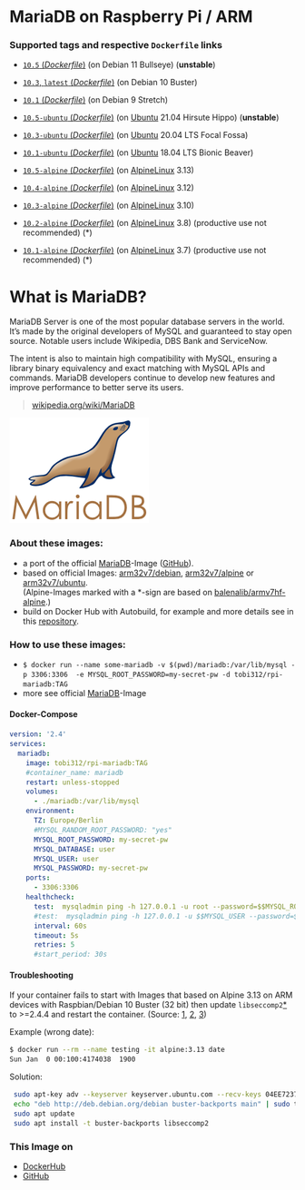 # MariaDB on Raspberry Pi / ARM

### Supported tags and respective `Dockerfile` links
-	[`10.5` (*Dockerfile*)](https://github.com/Tob1asDocker/rpi-mariadb/blob/master/bullseye.armhf.10_5.Dockerfile) (on Debian 11 Bullseye) (**unstable**)
-	[`10.3`, `latest` (*Dockerfile*)](https://github.com/Tob1asDocker/rpi-mariadb/blob/master/buster.armhf.10_3.Dockerfile) (on Debian 10 Buster)
-	[`10.1` (*Dockerfile*)](https://github.com/Tob1asDocker/rpi-mariadb/blob/master/stretch.armhf.10_1.Dockerfile) (on Debian 9 Stretch)

-	[`10.5-ubuntu` (*Dockerfile*)](https://github.com/Tob1asDocker/rpi-mariadb/blob/master/ubuntu.armhf.10_5.Dockerfile) (on [Ubuntu](https://packages.ubuntu.com/search?arch=armhf&searchon=names&keywords=mariadb-server-10.5) 21.04 Hirsute Hippo) (**unstable**)
-	[`10.3-ubuntu` (*Dockerfile*)](https://github.com/Tob1asDocker/rpi-mariadb/blob/master/ubuntu.armhf.10_3.Dockerfile) (on [Ubuntu](https://packages.ubuntu.com/search?arch=armhf&searchon=names&keywords=mariadb-server-10.3) 20.04 LTS Focal Fossa)
-	[`10.1-ubuntu` (*Dockerfile*)](https://github.com/Tob1asDocker/rpi-mariadb/blob/master/ubuntu.armhf.10_1.Dockerfile) (on [Ubuntu](https://packages.ubuntu.com/search?arch=armhf&searchon=names&keywords=mariadb-server-10.1) 18.04 LTS Bionic Beaver)

-	[`10.5-alpine` (*Dockerfile*)](https://github.com/Tob1asDocker/rpi-mariadb/blob/master/alpine.armhf.10_5.Dockerfile) (on [AlpineLinux](https://pkgs.alpinelinux.org/package/v3.13/main/armhf/mariadb) 3.13)
-	[`10.4-alpine` (*Dockerfile*)](https://github.com/Tob1asDocker/rpi-mariadb/blob/master/alpine.armhf.10_4.Dockerfile) (on [AlpineLinux](https://pkgs.alpinelinux.org/package/v3.12/main/armhf/mariadb) 3.12)
-	[`10.3-alpine` (*Dockerfile*)](https://github.com/Tob1asDocker/rpi-mariadb/blob/master/alpine.armhf.10_3.Dockerfile) (on [AlpineLinux](https://pkgs.alpinelinux.org/package/v3.10/main/armhf/mariadb) 3.10)
-	[`10.2-alpine` (*Dockerfile*)](https://github.com/Tob1asDocker/rpi-mariadb/blob/master/alpine.armhf.10_2.Dockerfile) (on [AlpineLinux](https://pkgs.alpinelinux.org/package/v3.8/main/armhf/mariadb) 3.8) (productive use not recommended) (*)
-	[`10.1-alpine` (*Dockerfile*)](https://github.com/Tob1asDocker/rpi-mariadb/blob/master/alpine.armhf.10_1.Dockerfile) (on [AlpineLinux](https://pkgs.alpinelinux.org/package/v3.7/main/armhf/mariadb) 3.7) (productive use not recommended) (*)

# What is MariaDB?

MariaDB Server is one of the most popular database servers in the world. It’s made by the original developers of MySQL and guaranteed to stay open source. Notable users include Wikipedia, DBS Bank and ServiceNow.

The intent is also to maintain high compatibility with MySQL, ensuring a library binary equivalency and exact matching with MySQL APIs and commands. MariaDB developers continue to develop new features and improve performance to better serve its users.

> [wikipedia.org/wiki/MariaDB](https://en.wikipedia.org/wiki/MariaDB)

![logo](https://raw.githubusercontent.com/docker-library/docs/master/mariadb/logo.png)

### About these images:
* a port of the official [MariaDB](https://hub.docker.com/_/mariadb)-Image ([GitHub](https://github.com/docker-library/mariadb/tree/master)).
* based on official Images: [arm32v7/debian](https://hub.docker.com/r/arm32v7/debian/), [arm32v7/alpine](https://hub.docker.com/r/arm32v7/alpine/) or [arm32v7/ubuntu](https://hub.docker.com/r/arm32v7/ubuntu/).  
(Alpine-Images marked with a *-sign are based on [balenalib/armv7hf-alpine](https://hub.docker.com/r/balenalib/armv7hf-alpine).)
* build on Docker Hub with Autobuild, for example and more details see in this [repository](https://github.com/Tob1asDocker/dockerhubhooksexample).

### How to use these images:

* ``` $ docker run --name some-mariadb -v $(pwd)/mariadb:/var/lib/mysql -p 3306:3306  -e MYSQL_ROOT_PASSWORD=my-secret-pw -d tobi312/rpi-mariadb:TAG ```
* more see official [MariaDB](https://hub.docker.com/_/mariadb)-Image

#### Docker-Compose

```yaml
version: '2.4'
services:
  mariadb:
    image: tobi312/rpi-mariadb:TAG
    #container_name: mariadb
    restart: unless-stopped
    volumes:
      - ./mariadb:/var/lib/mysql
    environment:
      TZ: Europe/Berlin
      #MYSQL_RANDOM_ROOT_PASSWORD: "yes"
      MYSQL_ROOT_PASSWORD: my-secret-pw
      MYSQL_DATABASE: user
      MYSQL_USER: user
      MYSQL_PASSWORD: my-secret-pw
    ports:
      - 3306:3306
    healthcheck:
      test:  mysqladmin ping -h 127.0.0.1 -u root --password=$$MYSQL_ROOT_PASSWORD || exit 1
      #test:  mysqladmin ping -h 127.0.0.1 -u $$MYSQL_USER --password=$$MYSQL_PASSWORD || exit 1
      interval: 60s
      timeout: 5s
      retries: 5
      #start_period: 30s
```

#### Troubleshooting

If your container fails to start with Images that based on Alpine 3.13 on ARM devices with Raspbian/Debian 10 Buster (32 bit) then update `libseccomp2`[*](https://packages.debian.org/buster-backports/libseccomp2) to >=2.4.4 and restart the container. (Source: [1](https://docs.linuxserver.io/faq#libseccomp), [2](https://github.com/owncloud/docs/pull/3196#issue-577993147), [3](https://github.com/moby/moby/issues/40734))  
  
Example (wrong date):
```sh
$ docker run --rm --name testing -it alpine:3.13 date
Sun Jan  0 00:100:4174038  1900
```
  
Solution:
```sh
 sudo apt-key adv --keyserver keyserver.ubuntu.com --recv-keys 04EE7237B7D453EC 648ACFD622F3D138
 echo "deb http://deb.debian.org/debian buster-backports main" | sudo tee -a /etc/apt/sources.list.d/buster-backports.list
 sudo apt update
 sudo apt install -t buster-backports libseccomp2
```

### This Image on
* [DockerHub](https://hub.docker.com/r/tobi312/rpi-mariadb/)
* [GitHub](https://github.com/Tob1asDocker/rpi-mariadb)
